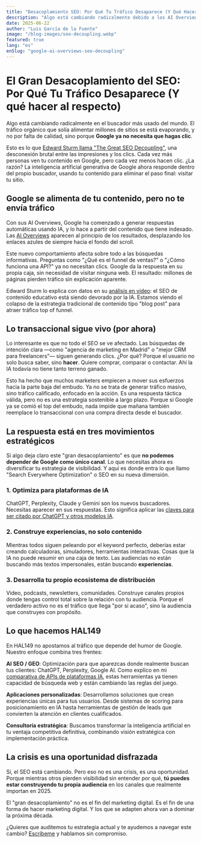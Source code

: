 ```yaml
---
title: "Desacoplamiento SEO: Por Qué Tu Tráfico Desaparece (Y Qué Hacer Al Respecto)"
description: "Algo está cambiando radicalmente debido a los AI Overviews de Google. El tráfico orgánico se está evaporando, porque el buscador ya no necesita que hagas clic."
date: 2025-06-22
author: "Luis García de la Fuente"
image: "/blog-images/seo-decoupling.webp"
featured: true
lang: "es"
enSlug: "google-ai-overviews-seo-decoupling"
---
```


# El Gran Desacoplamiento del SEO: Por Qué Tu Tráfico Desaparece (Y qué hacer al respecto)

Algo está cambiando radicalmente en el buscador más usado del mundo. El tráfico orgánico que solía alimentar millones de sitios se está evaporando, y no por falta de calidad, sino porque **Google ya no necesita que hagas clic**.

Esto es lo que <a href="https://www.youtube.com/watch?v=wjIAJDhW4U0" target="_blank" rel="nofollow">Edward Sturm llama "The Great SEO Decoupling"</a>, una desconexión brutal entre las impresiones y los clics. Cada vez más personas ven tu contenido en Google, pero cada vez menos hacen clic. ¿La razón? La inteligencia artificial generativa de Google ahora responde dentro del propio buscador, usando tu contenido para eliminar el paso final: visitar tu sitio.

## Google se alimenta de tu contenido, pero no te envía tráfico

Con sus AI Overviews, Google ha comenzado a generar respuestas automáticas usando IA, y lo hace a partir del contenido que tiene indexado. Las <a href="https://www.seroundtable.com/google-search-great-decoupling-39524.html" target="_blank" rel="nofollow">AI Overviews</a> aparecen al principio de los resultados, desplazando los enlaces azules de siempre hacia el fondo del scroll.

Este nuevo comportamiento afecta sobre todo a las búsquedas informativas. Preguntas como "¿Qué es el funnel de ventas?" o "¿Cómo funciona una API?" ya no necesitan clics. Google da la respuesta en su propia caja, sin necesidad de visitar ninguna web. El resultado: millones de páginas pierden tráfico sin explicación aparente.

Edward Sturm lo explica con datos en su <a href="https://www.youtube.com/watch?v=wjIAJDhW4U0" target="_blank" rel="nofollow">análisis en video</a>: el SEO de contenido educativo está siendo devorado por la IA. Estamos viendo el colapso de la estrategia tradicional de contenido tipo "blog post" para atraer tráfico top of funnel.

## Lo transaccional sigue vivo (por ahora)

Lo interesante es que no todo el SEO se ve afectado. Las búsquedas de intención clara —como "agencia de marketing en Madrid" o "mejor CRM para freelancers"— siguen generando clics. ¿Por qué? Porque el usuario no solo busca saber, sino **hacer**. Quiere comprar, comparar o contactar. Ahí la IA todavía no tiene tanto terreno ganado.

Esto ha hecho que muchos marketers empiecen a mover sus esfuerzos hacia la parte baja del embudo. Ya no se trata de generar tráfico masivo, sino tráfico calificado, enfocado en la acción. Es una respuesta táctica válida, pero no es una estrategia sostenible a largo plazo. Porque si Google ya se comió el top del embudo, nada impide que mañana también reemplace lo transaccional con una compra directa desde el buscador.

## La respuesta está en tres movimientos estratégicos

Si algo deja claro este "gran desacoplamiento" es que **no podemos depender de Google como único canal**. Lo que necesitas ahora es diversificar tu estrategia de visibilidad. Y aquí es donde entra lo que llamo "Search Everywhere Optimization" o SEO en su nueva dimensión.

### 1. Optimiza para plataformas de IA

ChatGPT, Perplexity, Claude y Gemini son los nuevos buscadores. Necesitas aparecer en sus respuestas. Esto significa aplicar las <a href="/es/posts/claves-citado-chatgpt-modelos-ia" target="_blank">claves para ser citado por ChatGPT y otros modelos IA</a>.

### 2. Construye experiencias, no solo contenido

Mientras todos siguen peleando por el keyword perfecto, deberías estar creando calculadoras, simuladores, herramientas interactivas. Cosas que la IA no puede resumir en una caja de texto. Las audiencias no están buscando más textos impersonales, están buscando **experiencias**.

### 3. Desarrolla tu propio ecosistema de distribución

Video, podcasts, newsletters, comunidades. Construye canales propios donde tengas control total sobre la relación con tu audiencia. Porque el verdadero activo no es el tráfico que llega "por si acaso", sino la audiencia que construyes con propósito.

## Lo que hacemos HAL149

En HAL149 no apostamos al tráfico que depende del humor de Google. Nuestro enfoque combina tres frentes:

**AI SEO / GEO**: Optimización para que aparezcas donde realmente buscan tus clientes: ChatGPT, Perplexity, Google AI. Como explico en mi <a href="/posts/ai-api-comparison-report" target="_blank">comparativa de APIs de plataformas IA</a>, estas herramientas ya tienen capacidad de búsqueda web y están cambiando las reglas del juego.

**Aplicaciones personalizadas**: Desarrollamos soluciones que crean experiencias únicas para tus usuarios. Desde sistemas de scoring para posicionamiento en IA hasta herramientas de gestión de leads que convierten la atención en clientes cualificados.

**Consultoría estratégica**: Buscamos transformar la inteligencia artificial en tu ventaja competitiva definitiva, combinando visión estratégica con implementación práctica.

## La crisis es una oportunidad disfrazada

Sí, el SEO está cambiando. Pero eso no es una crisis, es una oportunidad. Porque mientras otros pierden visibilidad sin entender por qué, **tú puedes estar construyendo tu propia audiencia** en los canales que realmente importan en 2025.

El "gran desacoplamiento" no es el fin del marketing digital. Es el fin de una forma de hacer marketing digital. Y los que se adapten ahora van a dominar la próxima década.

¿Quieres que auditemos tu estrategia actual y te ayudemos a navegar este cambio? [Escríbeme](#) y hablamos sin compromiso.


